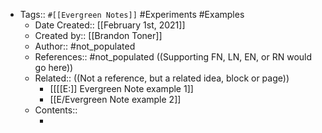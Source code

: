 - Tags:: `#[[Evergreen Notes]]` #Experiments #Examples
    - Date Created:: [[February 1st, 2021]]
    - Created by:: [[Brandon Toner]]
    - Author:: #not_populated
    - References:: #not_populated ((Supporting FN, LN, EN, or RN would go here))
    - Related::  ((Not a reference, but a related idea, block or page))
        - [[[[E:]] Evergreen Note example 1]]
        - [[E/Evergreen Note example 2]]
    - Contents:: 
        - <Note content goes here>
